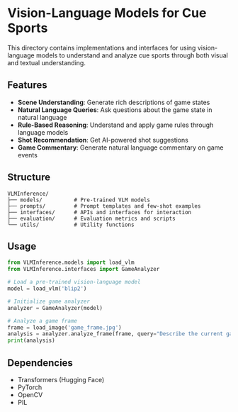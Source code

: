 # Vision-Language Models for Cue Sports

This directory contains implementations and interfaces for using vision-language models to understand and analyze cue sports through both visual and textual understanding.

## Features

- **Scene Understanding**: Generate rich descriptions of game states
- **Natural Language Queries**: Ask questions about the game state in natural language
- **Rule-Based Reasoning**: Understand and apply game rules through language models
- **Shot Recommendation**: Get AI-powered shot suggestions
- **Game Commentary**: Generate natural language commentary on game events

## Structure

```
VLMInference/
├── models/          # Pre-trained VLM models
├── prompts/         # Prompt templates and few-shot examples
├── interfaces/      # APIs and interfaces for interaction
├── evaluation/      # Evaluation metrics and scripts
└── utils/           # Utility functions
```

## Usage

```python
from VLMInference.models import load_vlm
from VLMInference.interfaces import GameAnalyzer

# Load a pre-trained vision-language model
model = load_vlm('blip2')

# Initialize game analyzer
analyzer = GameAnalyzer(model)

# Analyze a game frame
frame = load_image('game_frame.jpg')
analysis = analyzer.analyze_frame(frame, query="Describe the current game state")
print(analysis)
```

## Dependencies
- Transformers (Hugging Face)
- PyTorch
- OpenCV
- PIL
